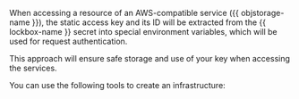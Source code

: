 When accessing a resource of an AWS-compatible service ({{ objstorage-name }}), the static access key and its ID will be extracted from the {{ lockbox-name }} secret into special environment variables, which will be used for request authentication.

This approach will ensure safe storage and use of your key when accessing the services.

You can use the following tools to create an infrastructure: